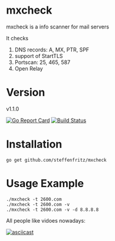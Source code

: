# mxcheck

mxcheck is a info scanner for mail servers

It checks 
  1. DNS records: A, MX, PTR, SPF
  2. support of StartTLS
  3. Portscan: 25, 465, 587
  4. Open Relay

# Version

v1.1.0

[![Go Report Card](https://goreportcard.com/badge/github.com/steffenfritz/mxcheck)](https://goreportcard.com/report/github.com/steffenfritz/mxcheck) [![Build Status](https://travis-ci.org/steffenfritz/mxcheck.svg?branch=master)](https://travis-ci.org/steffenfritz/mxcheck)


# Installation

    go get github.com/steffenfritz/mxcheck

# Usage Example

    ./mxcheck -t 2600.com
    ./mxcheck -t 2600.com -v
    ./mxcheck -t 2600.com -v -d 8.8.8.8

All people like vidoes nowadays: 

[![asciicast](https://asciinema.org/a/tapqMW8iRngAjnJJWeTkHAoSp<Paste>)](https://asciinema.org/a/tapqMW8iRngAjnJJWeTkHAoSp)
